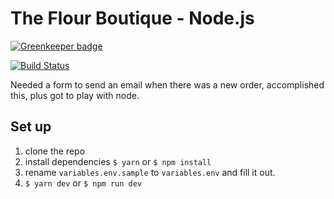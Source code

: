 # The Flour Boutique - Node.js

[![Greenkeeper badge](https://badges.greenkeeper.io/mcansh/theflourboutique.svg)](https://greenkeeper.io/)

[![Build Status](https://travis-ci.org/mcansh/theflourboutique.svg?branch=master)](https://travis-ci.org/mcansh/theflourboutique)

Needed a form to send an email when there was a new order, accomplished this, plus got to play with node.

## Set up
1. clone the repo
2. install dependencies `$ yarn` or `$ npm install`
3. rename `variables.env.sample` to `variables.env` and fill it out.
4. `$ yarn dev` or `$ npm run dev`

